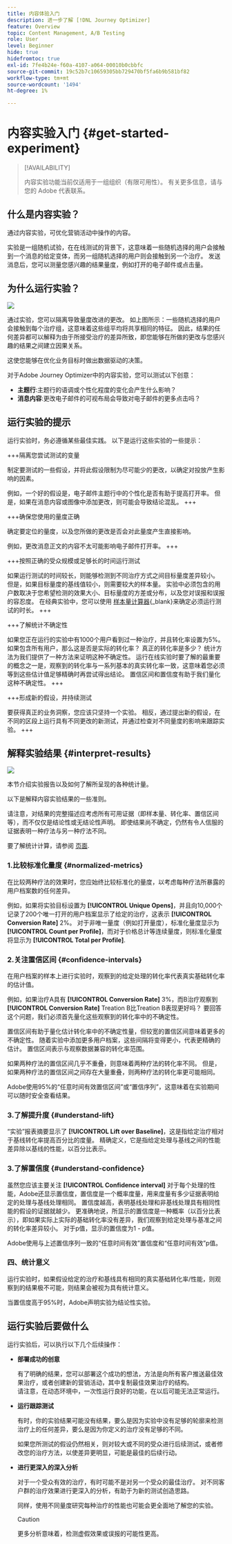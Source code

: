 ```yaml
---
title: 内容体验入门
description: 进一步了解 [!DNL Journey Optimizer]
feature: Overview
topic: Content Management, A/B Testing
role: User
level: Beginner
hide: true
hidefromtoc: true
exl-id: 7fe4b24e-f60a-4107-a064-00010b0cbbfc
source-git-commit: 19c52b7c10659305bb729470bf5fa6b9b581bf82
workflow-type: tm+mt
source-wordcount: '1494'
ht-degree: 1%

---
```


# 内容实验入门 {#get-started-experiment}

>[!AVAILABILITY]
>
>内容实验功能当前仅适用于一组组织（有限可用性）。 有关更多信息，请与您的 Adobe 代表联系。

## 什么是内容实验？

通过内容实验，可优化营销活动中操作的内容。

实验是一组随机试验，在在线测试的背景下，这意味着一些随机选择的用户会接触到一个消息的给定变体，而另一组随机选择的用户则会接触到另一个治疗。 发送消息后，您可以测量您感兴趣的结果量度，例如打开的电子邮件或点击量。

## 为什么运行实验？

![](assets/content_experiment_schema.png)

通过实验，您可以隔离导致量度改进的更改。 如上图所示：一些随机选择的用户会接触到每个治疗组，这意味着这些组平均将共享相同的特征。 因此，结果的任何差异都可以解释为由于所接受治疗的差异所致，即您能够在所做的更改与您感兴趣的结果之间建立因果关系。

这使您能够在优化业务目标时做出数据驱动的决策。

对于Adobe Journey Optimizer中的内容实验，您可以测试以下创意：

* **主题行**:主题行的语调或个性化程度的变化会产生什么影响？
* **消息内容**:更改电子邮件的可视布局会导致对电子邮件的更多点击吗？

## 运行实验的提示

运行实验时，务必遵循某些最佳实践。 以下是运行这些实验的一些提示：

+++隔离您尝试测试的变量

制定要测试的一些假设，并将此假设限制为尽可能少的更改，以确定对投放产生影响的因素。

例如，一个好的假设是，电子邮件主题行中的个性化是否有助于提高打开率。 但是，如果在消息内容或图像中添加更改，则可能会导致结论混乱。
+++

+++确保您使用的量度正确

确定要定位的量度，以及您所做的更改是否会对此量度产生直接影响。

例如，更改消息正文的内容不太可能影响电子邮件打开率。
+++

+++按照正确的受众规模或足够长的时间运行测试

如果运行测试的时间较长，则能够检测到不同治疗方式之间目标量度差异较小。 但是，如果目标量度的基线值较小，则需要较大的样本量。
实验中必须包含的用户数取决于您希望检测的效果大小、目标量度的方差或分布，以及您对误报和误报的容忍度。 在经典实验中，您可以使用 [样本量计算器](https://experienceleague.adobe.com/tools/calculator/testcalculator.html){_blank}来确定必须运行测试的时长。
+++

+++了解统计不确定性

如果您正在运行的实验中有1000个用户看到过一种治疗，并且转化率设置为5%。 如果包含所有用户，那么这是否是实际的转化率？ 真正的转化率是多少？
统计方法为我们提供了一种方法来证明这种不确定性。 运行在线实验时要了解的最重要的概念之一是，观察到的转化率与一系列基本的真实转化率一致，这意味着您必须等到这些估计值足够精确时再尝试得出结论。 置信区间和置信度有助于我们量化这种不确定性。
+++

+++形成新的假设，并持续测试

要获得真正的业务洞察，您应该只坚持一个实验。 相反，通过提出新的假设，在不同的区段上运行具有不同更改的新测试，并通过检查对不同量度的影响来跟踪实验。
+++

## 解释实验结果 {#interpret-results}

![](assets/experimentation_report_3.png)

本节介绍实验报告以及如何了解所呈现的各种统计量。

以下是解释内容实验结果的一些准则。

请注意，对结果的完整描述应考虑所有可用证据（即样本量、转化率、置信区间等），而不仅仅是结论性或无结论性声明。 即使结果尚不确定，仍然有令人信服的证据表明一种疗法与另一种疗法不同。

要了解统计计算，请参阅 [页面](../campaigns/experiment-calculations.md).

### 1.比较标准化量度 {#normalized-metrics}

在比较两种疗法的效果时，您应始终比较标准化的量度，以考虑每种疗法所暴露的用户档案数的任何差异。

例如，如果将实验目标设置为 **[!UICONTROL Unique Opens]**，并且向10,000个记录了200个唯一打开的用户档案显示了给定的治疗，这表示 **[!UICONTROL Conversion Rate]** 2%。 对于非唯一量度（例如打开量度），标准化量度显示为 **[!UICONTROL Count per Profile]**，而对于价格总计等连续量度，则标准化量度将显示为 **[!UICONTROL Total per Profile]**.

### 2.关注置信区间 {#confidence-intervals}

在用户档案的样本上进行实验时，观察到的给定处理的转化率代表真实基础转化率的估计值。

例如，如果治疗A具有 **[!UICONTROL Conversion Rate]** 3%，而B治疗观察到 **[!UICONTROL Conversion Rate]** Treation B比Treation B表现更好吗？ 要回答这个问题，我们必须首先量化这些观察到的转化率中的不确定性。

置信区间有助于量化估计转化率中的不确定性量，但较宽的置信区间意味着更多的不确定性。 随着实验中添加更多用户档案，这些间隔将变得更小，代表更精确的估计。 置信区间表示与观察数据兼容的转化率范围。

如果两种疗法的置信区间几乎不重叠，则意味着两种疗法的转化率不同。 但是，如果两种疗法的置信区间之间存在大量重叠，则两种疗法的转化率更可能相同。

Adobe使用95%的“任意时间有效置信区间”或“置信序列”，这意味着在实验期间可以随时安全查看结果。

### 3.了解提升度 {#understand-lift}

“实验”报表摘要显示了 **[!UICONTROL Lift over Baseline]**，这是指给定治疗相对于基线转化率提高百分比的度量。 精确定义，它是指给定处理与基线之间的性能差异除以基线的性能，以百分比表示。

### 3.了解置信度 {#understand-confidence}

虽然您应该主要关注 **[!UICONTROL Confidence interval]** 对于每个处理的性能，Adobe还显示置信度，置信度是一个概率度量，用来度量有多少证据表明给定的处理与基线处理相同。 置信度越高，表明基线处理和非基线处理具有相同性能的假设的证据就越少。 更准确地说，所显示的置信度是一种概率（以百分比表示），即如果实际上实际的基础转化率没有差异，我们观察到给定处理与基准之间的转化率差异较小。 对于p值，显示的置信度为1 - p值。

Adobe使用与上述置信序列一致的“任意时间有效”置信度和“任意时间有效”p值。

### 四、统计意义

运行实验时，如果假设给定的治疗和基线具有相同的真实基础转化率/性能，则观察到的结果极不可能，则结果会被视为具有统计意义。

当置信度高于95%时，Adobe声明实验为结论性实验。

## 运行实验后要做什么

运行实验后，可以执行以下几个后续操作：

* **部署成功的创意**

   有了明确的结果，您可以部署这个成功的想法，方法是向所有客户推送最佳效果治疗，或者创建新的营销活动，其中复制最佳效果治疗的结构。
   </br>请注意，在动态环境中，一次性运行良好的功能，在以后可能无法正常运行。

* **运行跟踪测试**

   有时，你的实验结果可能没有结果，要么是因为实验中没有足够的轮廓来检测治疗上的任何差异，要么是因为你定义的治疗没有足够的不同。

   如果您所测试的假设仍然相关，则对较大或不同的受众进行后续测试，或者修改您的治疗方法，以使差异更明显，可能是最佳的后续行动。

* **进行更深入的深入分析**

   对于一个受众有效的治疗，有时可能不是对另一个受众的最佳治疗。 对不同客户群的治疗效果进行更深入的分析，有助于为新的测试创造思路。

   同样，使用不同量度研究每种治疗的性能也可能会更全面地了解您的实验。

   >[!CAUTION]
   >
   >更多分析意味着，检测虚假效果或误报的可能性更高。
